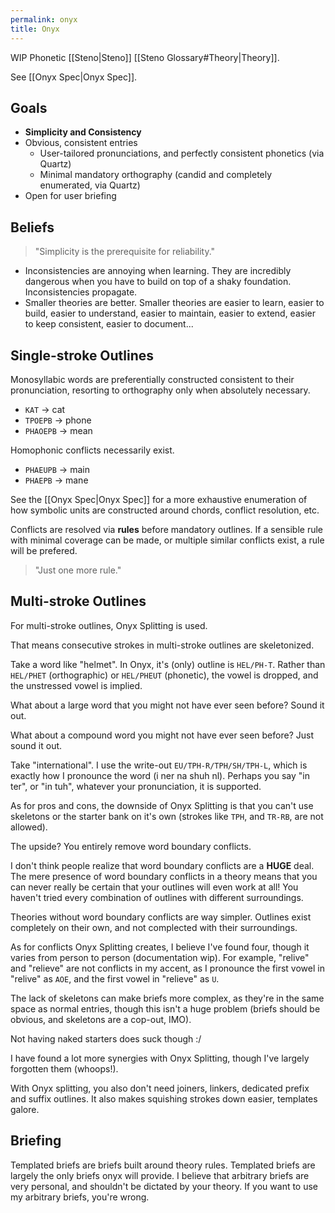 ```yaml
---
permalink: onyx
title: Onyx
---
```


WIP Phonetic [[Steno|Steno]] [[Steno Glossary#Theory|Theory]].

See [[Onyx Spec|Onyx Spec]].

## Goals

- **Simplicity and Consistency**
- Obvious, consistent entries
  - User-tailored pronunciations, and perfectly consistent phonetics (via Quartz)
  - Minimal mandatory orthography (candid and completely enumerated, via Quartz)
- Open for user briefing

## Beliefs

> "Simplicity is the prerequisite for reliability."

- Inconsistencies are annoying when learning. They are incredibly dangerous when you have to build on top of a shaky foundation. Inconsistencies propagate.
- Smaller theories are better. Smaller theories are easier to learn, easier to build, easier to understand, easier to maintain, easier to extend, easier to keep consistent, easier to document...

## Single-stroke Outlines

Monosyllabic words are preferentially constructed consistent to their pronunciation, resorting to orthography only when absolutely necessary.

- `KAT` -> cat
- `TPOEPB` -> phone
- `PHAOEPB` -> mean

Homophonic conflicts necessarily exist.

- `PHAEUPB` -> main
- `PHAEPB` -> mane

See the [[Onyx Spec|Onyx Spec]] for a more exhaustive enumeration of how symbolic units are constructed around chords, conflict resolution, etc.

Conflicts are resolved via **rules** before mandatory outlines. If a sensible rule with minimal coverage can be made, or multiple similar conflicts exist, a rule will be prefered.

> "Just one more rule."

## Multi-stroke Outlines

For multi-stroke outlines, Onyx Splitting is used.

That means consecutive strokes in multi-stroke outlines are skeletonized.

Take a word like "helmet". In Onyx, it's (only) outline is `HEL/PH-T`. Rather than `HEL/PHET` (orthographic) or `HEL/PHEUT` (phonetic), the vowel is dropped, and the unstressed vowel is implied.

What about a large word that you might not have ever seen before? Sound it out.

What about a compound word you might not have ever seen before? Just sound it out.

Take "international". I use the write-out `EU/TPH-R/TPH/SH/TPH-L`, which is exactly how I pronounce the word (i ner na shuh nl). Perhaps you say "in ter", or "in tuh", whatever your pronunciation, it is supported.

As for pros and cons, the downside of Onyx Splitting is that you can't use skeletons or the starter bank on it's own (strokes like `TPH`, and `TR-RB`, are not allowed).

The upside? You entirely remove word boundary conflicts.

I don't think people realize that word boundary conflicts are a **HUGE** deal. The mere presence of word boundary conflicts in a theory means that you can never really be certain that your outlines will even work at all! You haven't tried every combination of outlines with different surroundings.

Theories without word boundary conflicts are way simpler. Outlines exist completely on their own, and not complected with their surroundings.

As for conflicts Onyx Splitting creates, I believe I've found four, though it varies from person to person (documentation wip). For example, "relive" and "relieve" are not conflicts in my accent, as I pronounce the first vowel in "relive" as `AOE`, and the first vowel in "relieve" as `U`.

The lack of skeletons can make briefs more complex, as they're in the same space as normal entries, though this isn't a huge problem (briefs should be obvious, and skeletons are a cop-out, IMO).

Not having naked starters does suck though :/

I have found a lot more synergies with Onyx Splitting, though I've largely forgotten them (whoops!).

With Onyx splitting, you also don't need joiners, linkers, dedicated prefix and suffix outlines. It also makes squishing strokes down easier, templates galore.

## Briefing

Templated briefs are briefs built around theory rules. Templated briefs are largely the only briefs onyx will provide. I believe that arbitrary briefs are very personal, and shouldn't be dictated by your theory. If you want to use my arbitrary briefs, you're wrong.